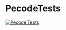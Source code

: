 # PecodeTests
[![Pecode Tests](https://github.com/ViktoriaQA/PecodeTests/actions/workflows/main.yml/badge.svg)](https://github.com/ViktoriaQA/PecodeTests/actions/workflows/main.yml)

